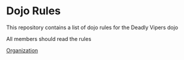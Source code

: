 Dojo Rules
==========

This repository contains a list of dojo rules for the Deadly Vipers dojo

All members should read the rules

[Organization](https://github.com/deadlyvipers)
